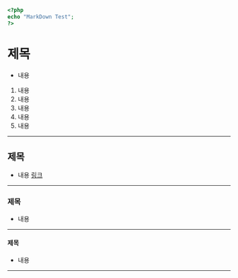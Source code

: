 ```PHP
<?php
echo "MarkDown Test";
?>
```

# 제목
- 내용
1. 내용
2. 내용
3. 내용
4. 내용
5. 내용

---

## 제목
- 내용
[링크](github.com/finixbase123)

---

### 제목
- 내용

---

#### 제목
- 내용

---
